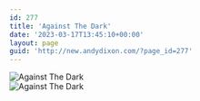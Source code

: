 ```yaml
---
id: 277
title: 'Against The Dark'
date: '2023-03-17T13:45:10+00:00'
layout: page
guid: 'http://new.andydixon.com/?page_id=277'
---
```


![Against The Dark](https://i0.wp.com/assets.g8x2.ldn.idrivee2-23.com/posters/Against%20The%20Dark%2001.jpg?w=1200&ssl=1 "Against The Dark")  
![Against The Dark](https://i0.wp.com/assets.g8x2.ldn.idrivee2-23.com/posters/Against%20The%20Dark%2002.jpg?w=1200&ssl=1 "Against The Dark")